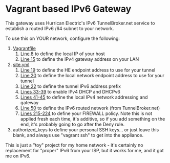 # Vagrant based IPv6 Gateway

This gateway uses Hurrican Electric's IPv6 TunnelBroker.net service to establish a routed IPv6 /64 subnet to your network.

To use this on YOUR network, configure the following:

1. [Vagrantfile](https://github.com/JonTheNiceGuy/vagrant_ipv6gateway/blob/master/Vagrantfile)
    1. [Line 8](https://github.com/JonTheNiceGuy/vagrant_ipv6gateway/blob/master/Vagrantfile#L8) to define the local IP of your host
    1. [Line 15](https://github.com/JonTheNiceGuy/vagrant_ipv6gateway/blob/master/Vagrantfile#L15) to define the IPv4 gateway address on your LAN
1. [site.yml](https://github.com/JonTheNiceGuy/vagrant_ipv6gateway/blob/master/site.yml)
    1. [Line 19](https://github.com/JonTheNiceGuy/vagrant_ipv6gateway/blob/master/site.yml#L19) to define the HE endpoint address to use for your tunnel
    1. [Line 20](https://github.com/JonTheNiceGuy/vagrant_ipv6gateway/blob/master/site.yml#L20) to define the local network endpoint address to use for your tunnel
    1. [Line 22](https://github.com/JonTheNiceGuy/vagrant_ipv6gateway/blob/master/site.yml#L22) to define the tunnel IPv6 address prefix
    1. [Lines 33-39](https://github.com/JonTheNiceGuy/vagrant_ipv6gateway/blob/master/site.yml#L33-L39) to enable IPv4 DHCP and DHCPv6
    1. [Lines 41-45](https://github.com/JonTheNiceGuy/vagrant_ipv6gateway/blob/master/site.yml#L41-L45) to define the local IPv4 network addressing and gateway
    1. [Line 50](https://github.com/JonTheNiceGuy/vagrant_ipv6gateway/blob/master/site.yml#L50) to define the IPv6 routed network (from TunnelBroker.net)
    1. [Lines 215-224](https://github.com/JonTheNiceGuy/vagrant_ipv6gateway/blob/master/site.yml#L215-L224) to define your FIREWALL policy. Note this is not applied fresh each time, it's additive, so if you add something on the end, it's probably going to go after the Deny rule.
1. authorized_keys to define your personal SSH keys... or just leave this blank, and always use "vagrant ssh" to get into the appliance.

This is just a "toy" project for my home network - it's certainly no replacement for "proper" IPv6 from your ISP, but it works for me, and it got me on IPv6.
